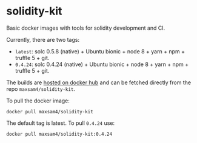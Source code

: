 # solidity-kit
Basic docker images with tools for solidity development and CI.

Currently, there are two tags:
- `latest`: solc 0.5.8 (native) + Ubuntu bionic + node 8 + yarn + npm + truffle 5 + git.
- `0.4.24`: solc 0.4.24 (native) + Ubuntu bionic + node 8 + yarn + npm + truffle 5 + git.

The builds are [hosted on docker hub](https://hub.docker.com/r/maxsam4/solidity-kit) and can be fetched directly from the repo `maxsam4/solidity-kit`.

To pull the docker image:
```
docker pull maxsam4/solidity-kit
```

The default tag is latest. To pull `0.4.24` use:
```
docker pull maxsam4/solidity-kit:0.4.24
```
